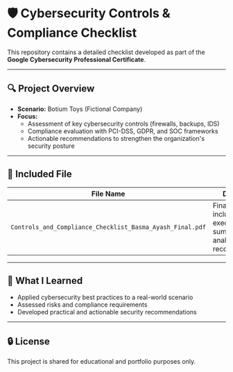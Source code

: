 # 🛡️ Cybersecurity Controls & Compliance Checklist

This repository contains a detailed checklist developed as part of the **Google Cybersecurity Professional Certificate**.

---

## 🔍 Project Overview

- **Scenario:** Botium Toys (Fictional Company)
- **Focus:**  
  - Assessment of key cybersecurity controls (firewalls, backups, IDS)  
  - Compliance evaluation with PCI-DSS, GDPR, and SOC frameworks  
  - Actionable recommendations to strengthen the organization's security posture  

---

## 📄 Included File

| File Name | Description |
|-----------|-------------|
| `Controls_and_Compliance_Checklist_Basma_Ayash_Final.pdf` | Final report including executive summary, control analysis, and recommendations |

---

## 🧠 What I Learned

- Applied cybersecurity best practices to a real-world scenario  
- Assessed risks and compliance requirements  
- Developed practical and actionable security recommendations  

---

## 🔒 License

This project is shared for educational and portfolio purposes only.


